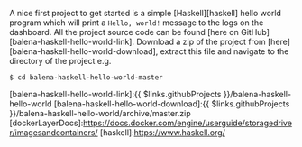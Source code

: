 A nice first project to get started is a simple [Haskell][haskell] hello world program which will print a `Hello, world!` message to the logs on the dashboard. All the project source code can be found [here on GitHub][balena-haskell-hello-world-link]. Download a zip of the project from [here][balena-haskell-hello-world-download], extract this file and navigate to the directory of the project e.g.

```shell
$ cd balena-haskell-hello-world-master
```

[balena-haskell-hello-world-link]:{{ $links.githubProjects }}/balena-haskell-hello-world
[balena-haskell-hello-world-download]:{{ $links.githubProjects }}/balena-haskell-hello-world/archive/master.zip
[dockerLayerDocs]:https://docs.docker.com/engine/userguide/storagedriver/imagesandcontainers/
[haskell]:https://www.haskell.org/
